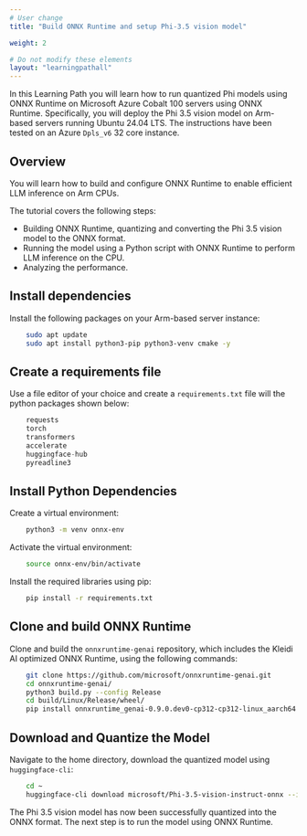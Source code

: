 ```yaml
---
# User change
title: "Build ONNX Runtime and setup Phi-3.5 vision model"

weight: 2

# Do not modify these elements
layout: "learningpathall"
---
```


In this Learning Path you will learn how to run quantized Phi models using ONNX Runtime on Microsoft Azure Cobalt 100 servers using ONNX Runtime. Specifically, you will deploy the Phi 3.5 vision model on Arm-based servers running Ubuntu 24.04 LTS. The instructions have been tested on an Azure `Dpls_v6` 32 core instance.

## Overview

You will learn how to build and configure ONNX Runtime to enable efficient LLM inference on Arm CPUs.

The tutorial covers the following steps:
- Building ONNX Runtime, quantizing and converting the Phi 3.5 vision model to the ONNX format.
- Running the model using a Python script with ONNX Runtime to perform LLM inference on the CPU.
- Analyzing the performance.

## Install dependencies

Install the following packages on your Arm-based server instance:

```bash
    sudo apt update
    sudo apt install python3-pip python3-venv cmake -y
```

## Create a requirements file

Use a file editor of your choice and create a `requirements.txt` file will the python packages shown below:

```python
    requests
    torch
    transformers
    accelerate
    huggingface-hub
    pyreadline3
```

## Install Python Dependencies

Create a virtual environment:
```bash
    python3 -m venv onnx-env
```

Activate the virtual environment:
```bash
    source onnx-env/bin/activate
```

Install the required libraries using pip:
```bash
    pip install -r requirements.txt
```
## Clone and build ONNX Runtime

Clone and build the `onnxruntime-genai` repository, which includes the Kleidi AI optimized ONNX Runtime, using the following commands:

```bash
    git clone https://github.com/microsoft/onnxruntime-genai.git
    cd onnxruntime-genai/
    python3 build.py --config Release
    cd build/Linux/Release/wheel/
    pip install onnxruntime_genai-0.9.0.dev0-cp312-cp312-linux_aarch64.whl
```

## Download and Quantize the Model

Navigate to the home directory, download the quantized model using `huggingface-cli`:
```bash
    cd ~
    huggingface-cli download microsoft/Phi-3.5-vision-instruct-onnx --include cpu_and_mobile/cpu-int4-rtn-block-32-acc-level-4/* --local-dir .
```

The Phi 3.5 vision model has now been successfully quantized into the ONNX format. The next step is to run the model using ONNX Runtime.
